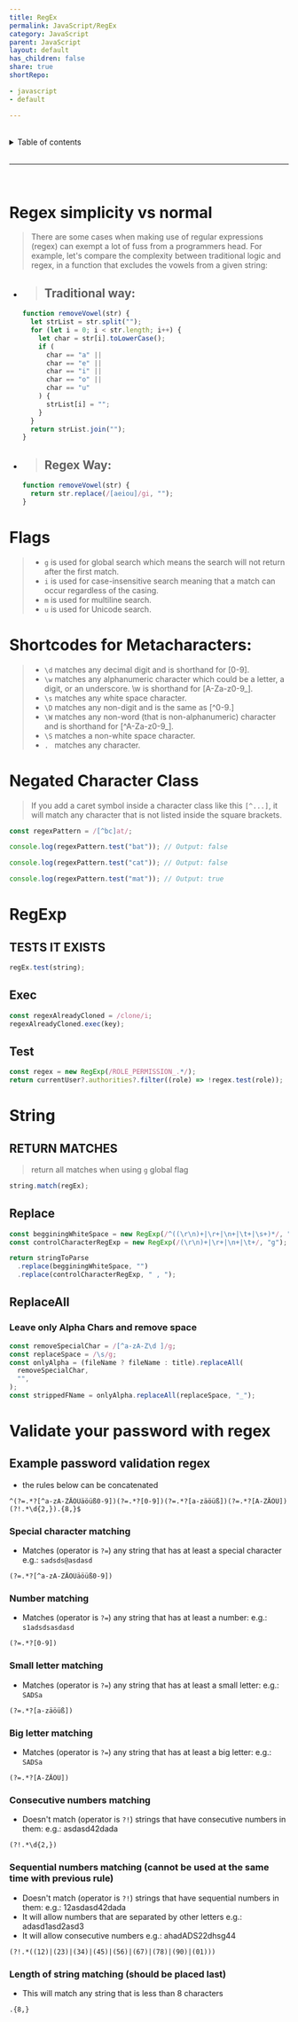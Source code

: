 ```yaml
---
title: RegEx
permalink: JavaScript/RegEx
category: JavaScript
parent: JavaScript
layout: default
has_children: false
share: true
shortRepo:

- javascript
- default

---
```


<br/>

<details markdown="block">                      
<summary>                      
Table of contents                      
</summary>                      
{: .text-delta }                      
1. TOC                      
{:toc}                      
</details>

<br/>

---

<br/>

# Regex simplicity vs normal

> There are some cases when making use of regular expressions (regex) can exempt a lot of fuss from a programmers head.
> For example, let's compare the complexity between traditional logic and regex,
> in a function that excludes the vowels from a given string:

- > ## Traditional way:

  ```javascript
  function removeVowel(str) {
    let strList = str.split("");
    for (let i = 0; i < str.length; i++) {
      let char = str[i].toLowerCase();
      if (
        char == "a" ||
        char == "e" ||
        char == "i" ||
        char == "o" ||
        char == "u"
      ) {
        strList[i] = "";
      }
    }
    return strList.join("");
  }
  ```

- > ## Regex Way:

  ```javascript
  function removeVowel(str) {
    return str.replace(/[aeiou]/gi, "");
  }
  ```

# Flags

> - `g` is used for global search which means the search will not return after the first match.
> - `i` is used for case-insensitive search meaning that a match can occur regardless of the casing.
> - `m` is used for multiline search.
> - `u` is used for Unicode search.

# Shortcodes for Metacharacters:

> - `\d` matches any decimal digit and is shorthand for [0-9].
> - `\w` matches any alphanumeric character which could be a letter, a digit, or an underscore. \w is shorthand for [A-Za-z0-9_].
> - `\s` matches any white space character.
> - `\D` matches any non-digit and is the same as [^0-9.]
> - `\W` matches any non-word (that is non-alphanumeric) character and is shorthand for [^A-Za-z0-9_].
> - `\S` matches a non-white space character.
> - `. ` matches any character.

# Negated Character Class

> If you add a caret symbol inside a character class like this `[^...]`, it will match any character that is not listed inside the square brackets.

```javascript
const regexPattern = /[^bc]at/;

console.log(regexPattern.test("bat")); // Output: false

console.log(regexPattern.test("cat")); // Output: false

console.log(regexPattern.test("mat")); // Output: true
```

# RegExp

## TESTS IT EXISTS

```javascript
regEx.test(string);
```

## Exec

```javascript
const regexAlreadyCloned = /clone/i;
regexAlreadyCloned.exec(key);
```

## Test

```javascript
const regex = new RegExp(/ROLE_PERMISSION_.*/);
return currentUser?.authorities?.filter((role) => !regex.test(role));
```

# String

## RETURN MATCHES

> return all matches when using `g` global flag

```javascript
string.match(regEx);
```

## Replace

```javascript
const begginingWhiteSpace = new RegExp(/^((\r\n)+|\r+|\n+|\t+|\s+)*/, "m");
const controlCharacterRegExp = new RegExp(/(\r\n)+|\r+|\n+|\t+/, "g");

return stringToParse
  .replace(begginingWhiteSpace, "")
  .replace(controlCharacterRegExp, " , ");
```

## ReplaceAll

### Leave only Alpha Chars and remove space

```javascript
const removeSpecialChar = /[^a-zA-Z\d ]/g;
const replaceSpace = /\s/g;
const onlyAlpha = (fileName ? fileName : title).replaceAll(
  removeSpecialChar,
  "",
);
const strippedFName = onlyAlpha.replaceAll(replaceSpace, "_");
```

# Validate your password with regex

## Example password validation regex

- the rules below can be concatenated

```
^(?=.*?[^a-zA-ZÄÖÜäöüß0-9])(?=.*?[0-9])(?=.*?[a-zäöüß])(?=.*?[A-ZÄÖÜ])(?!.*\d{2,}).{8,}$
```

### Special character matching

- Matches (operator is `?=`) any string that has at least a special character e.g.: `sadsds@asdasd`

```
(?=.*?[^a-zA-ZÄÖÜäöüß0-9])
```

### Number matching

- Matches (operator is `?=`) any string that has at least a number: e.g.: `s1adsdsasdasd`

```
(?=.*?[0-9])
```

### Small letter matching

- Matches (operator is `?=`) any string that has at least a small letter: e.g.: `SADSa`

```
(?=.*?[a-zäöüß])
```

### Big letter matching

- Matches (operator is `?=`) any string that has at least a big letter: e.g.: `SADSa`

```
(?=.*?[A-ZÄÖÜ])
```

### Consecutive numbers matching

- Doesn't match (operator is `?!`) strings that have consecutive numbers in them: e.g.: asdasd42dada

```
(?!.*\d{2,})
```

### Sequential numbers matching (cannot be used at the same time with previous rule)

- Doesn't match (operator is `?!`) strings that have sequential numbers in them: e.g.: 12asdasd42dada
- It will allow numbers that are separated by other letters e.g.: adasd1asd2asd3
- It will allow consecutive numbers e.g.: ahadADS22dhsg44

```
(?!.*((12)|(23)|(34)|(45)|(56)|(67)|(78)|(90)|(01)))
```

### Length of string matching (should be placed last)

- This will match any string that is less than 8 characters

```
.{8,}
```